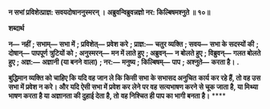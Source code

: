 **न सभां प्रविशेत्प्राज्ञ: सवयदोषाननुस्मरन् ।** **अब्रुवन्विब्रुवन्नज्ञो नर: किल्बिषमश्नुते ॥ १०॥** 

**शब्दार्थ** 

**न—** **नहीं** **; सभाम्—** **सभा में** **; प्रविशेत्—** **प्रवेश करे** **; प्राज्ञ:—** **चतुर व्यक्ति** **; सवय—** **सभा के सदस्यों की** **; दोषान्—** **पापपूर्ण** **त्रुटियों को** **; अनुस्मरन्—** **मन में लाते हुए** **; अब्रुवन्—** **न बोलते हुए** **; विब्रुवन्—** **गलत बोलते हुए** **; अज्ञ:—** **अज्ञानी (या बनने** **वाला)** **; नर:—** **मनुष्य** **; किल्बिषम्—** **पाप** **; अश्नुते—** **करता है।** **.** 

**बुद्धिमान व्यक्ति को चाहिए कि यदि वह जान ले कि किसी सभा के सभासद अनुचित** **कार्य कर रहे हैं, तो वह उस सभा में प्रवेश न करे। और यदि ऐसी सभा में प्रवेश कर लेने पर वह** **सत्यभाषण करने से चूक जाता है, या मिथ्या भाषण करता है या अज्ञानता की दुहाई देता है, तो** **वह निश्चित ही पाप का भागी बनता है।** **** 
